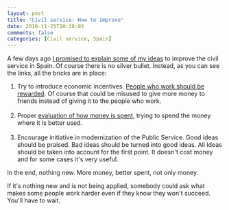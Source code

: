 ```yaml
---
layout: post
title: "Civil service: How to improve"
date: 2010-11-25T20:38:03
comments: false
categories: [Civil service, Spain]
---
```


A few days ago <a href="http://gonfva.blogspot.com/2010/11/civil-service-in-spain-productivity.html">I promised to explain some of my ideas</a> to improve the civil service in Spain. Of course there is no silver bullet. Instead, as you can see the links, all the bricks are in place:



<ol><li>Try to introduce economic incentives. <a href="http://noticias.juridicas.com/base_datos/Admin/l7-2007.t3.html#a24">People who work should be rewarded</a>. Of course that could be misused to give more money to friends instead of giving it to the people who work. </li><br /><li>Proper <a href="http://www.aeval.es/es/index.html">evaluation of how money is spent</a>, trying to spend the money where it is better used.</li><br /><li>Encourage initiative in modernization of the Public Service. Good ideas should be praised. Bad ideas should be turned into good ideas. All Ideas should be taken into account for the first point. It doesn't cost money and for some cases it's very useful.</li></ol>


In the end, nothing new. More money, better spent, not only money.


If it's nothing new and is not being applied, somebody could ask what makes some people work harder even if they know they won't succeed. You'll have to wait.
